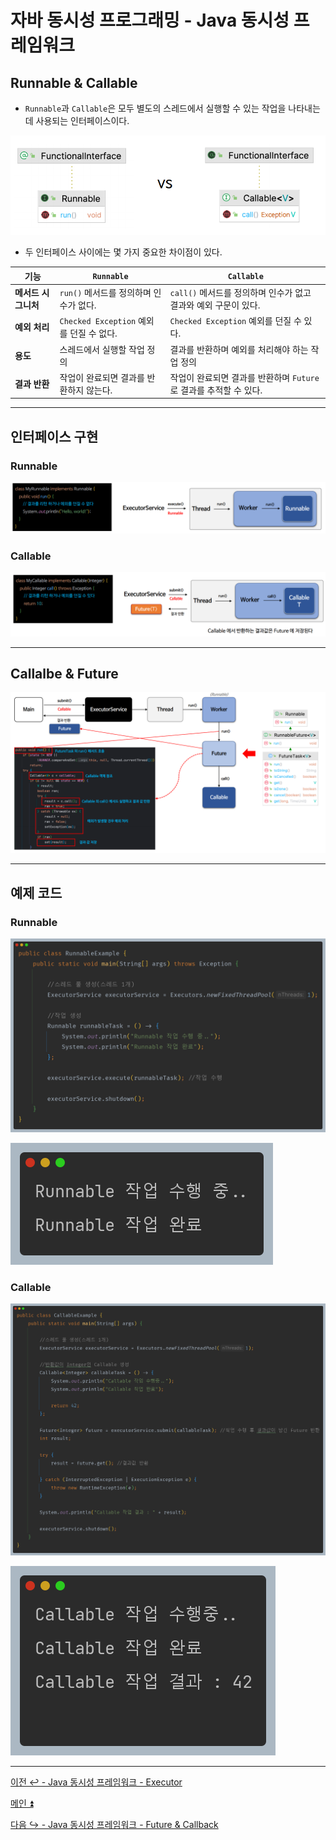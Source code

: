 # 자바 동시성 프로그래밍 - Java 동시성 프레임워크

## Runnable & Callable

- `Runnable`과 `Callable`은 모두 별도의 스레드에서 실행할 수 있는 작업을 나타내는 데 사용되는 인터페이스이다.

![img_13.png](image/img_13.png)

- 두 인터페이스 사이에는 몇 가지 중요한 차이점이 있다.

| 기능       | `Runnable`                       | `Callable`                                |
|----------|----------------------------------|-------------------------------------------|
| **메서드 시그니처** | `run()` 메서드를 정의하며 인수가 없다.        | `call()` 메서드를 정의하며 인수가 없고 결과와 예외 구문이 있다.  |
| **예외 처리**    | `Checked Exception` 예외를 던질 수 없다. | `Checked Exception` 예외를 던질 수 있다.          |
| **용도**       | 스레드에서 실행할 작업 정의                  | 결과를 반환하며 예외를 처리해야 하는 작업 정의                |
| **결과 반환**    | 작업이 완료되면 결과를 반환하지 않는다.           | 작업이 완료되면 결과를 반환하며 `Future`로 결과를 추적할 수 있다. |

---

## 인터페이스 구현

### Runnable

![img_14.png](image/img_14.png)

### Callable

![img_15.png](image/img_15.png)

---

## Callalbe & Future

![img_16.png](image/img_16.png)

---

## 예제 코드

### Runnable

![img_17.png](image/img_17.png)

![img_18.png](image/img_18.png)

### Callable

![img_19.png](image/img_19.png)

![img_20.png](image/img_20.png)

---

[이전 ↩️ - Java 동시성 프레임워크 - Executor](https://github.com/genesis12345678/TIL/blob/main/Java/reactive/javaFramework/Executor.md)

[메인 ⏫](https://github.com/genesis12345678/TIL/blob/main/Java/reactive/Main.md)

[다음 ↪️ - Java 동시성 프레임워크 - Future & Callback](https://github.com/genesis12345678/TIL/blob/main/Java/reactive/javaFramework/Callback.md)